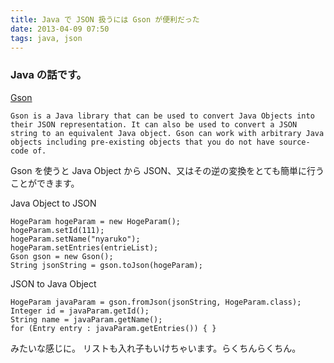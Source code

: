 ```yaml
---
title: Java で JSON 扱うには Gson が便利だった
date: 2013-04-09 07:50
tags: java, json
---
```


### Java の話です。

[Gson](https://code.google.com/p/google-gson/)

    Gson is a Java library that can be used to convert Java Objects into their JSON representation. It can also be used to convert a JSON string to an equivalent Java object. Gson can work with arbitrary Java objects including pre-existing objects that you do not have source-code of.

Gson を使うと Java Object から JSON、又はその逆の変換をとても簡単に行うことができます。

Java Object to JSON

    HogeParam hogeParam = new HogeParam();
    hogeParam.setId(111);
    hogeParam.setName("nyaruko");
    hogeParam.setEntries(entrieList);
    Gson gson = new Gson();
    String jsonString = gson.toJson(hogeParam);

JSON to Java Object

    HogeParam javaParam = gson.fromJson(jsonString, HogeParam.class);
    Integer id = javaParam.getId();
    String name = javaParam.getName();
    for (Entry entry : javaParam.getEntries()) { }

みたいな感じに。
リストも入れ子もいけちゃいます。らくちんらくちん。


